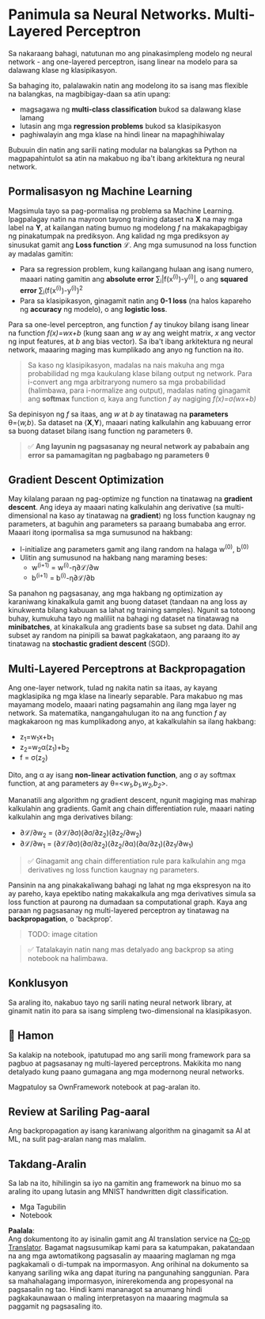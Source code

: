 <!--
CO_OP_TRANSLATOR_METADATA:
{
  "original_hash": "df98b2c59f87d8543135301e87969f70",
  "translation_date": "2025-07-09T16:49:41+00:00",
  "source_file": "15-rag-and-vector-databases/data/own_framework.md",
  "language_code": "tl"
}
-->
# Panimula sa Neural Networks. Multi-Layered Perceptron

Sa nakaraang bahagi, natutunan mo ang pinakasimpleng modelo ng neural network - ang one-layered perceptron, isang linear na modelo para sa dalawang klase ng klasipikasyon.

Sa bahaging ito, palalawakin natin ang modelong ito sa isang mas flexible na balangkas, na magbibigay-daan sa atin upang:

* magsagawa ng **multi-class classification** bukod sa dalawang klase lamang
* lutasin ang mga **regression problems** bukod sa klasipikasyon
* paghiwalayin ang mga klase na hindi linear na mapaghihiwalay

Bubuuin din natin ang sarili nating modular na balangkas sa Python na magpapahintulot sa atin na makabuo ng iba't ibang arkitektura ng neural network.

## Pormalisasyon ng Machine Learning

Magsimula tayo sa pag-pormalisa ng problema sa Machine Learning. Ipagpalagay natin na mayroon tayong training dataset na **X** na may mga label na **Y**, at kailangan nating bumuo ng modelong *f* na makakapagbigay ng pinakatumpak na prediksyon. Ang kalidad ng mga prediksyon ay sinusukat gamit ang **Loss function** ℒ. Ang mga sumusunod na loss function ay madalas gamitin:

* Para sa regression problem, kung kailangang hulaan ang isang numero, maaari nating gamitin ang **absolute error** ∑<sub>i</sub>|f(x<sup>(i)</sup>)-y<sup>(i)</sup>|, o ang **squared error** ∑<sub>i</sub>(f(x<sup>(i)</sup>)-y<sup>(i)</sup>)<sup>2</sup>
* Para sa klasipikasyon, ginagamit natin ang **0-1 loss** (na halos kapareho ng **accuracy** ng modelo), o ang **logistic loss**.

Para sa one-level perceptron, ang function *f* ay tinukoy bilang isang linear na function *f(x)=wx+b* (kung saan ang *w* ay ang weight matrix, *x* ang vector ng input features, at *b* ang bias vector). Sa iba't ibang arkitektura ng neural network, maaaring maging mas kumplikado ang anyo ng function na ito.

> Sa kaso ng klasipikasyon, madalas na nais makuha ang mga probabilidad ng mga kaukulang klase bilang output ng network. Para i-convert ang mga arbitraryong numero sa mga probabilidad (halimbawa, para i-normalize ang output), madalas nating ginagamit ang **softmax** function σ, kaya ang function *f* ay nagiging *f(x)=σ(wx+b)*

Sa depinisyon ng *f* sa itaas, ang *w* at *b* ay tinatawag na **parameters** θ=⟨*w,b*⟩. Sa dataset na ⟨**X**,**Y**⟩, maaari nating kalkulahin ang kabuuang error sa buong dataset bilang isang function ng parameters θ.

> ✅ **Ang layunin ng pagsasanay ng neural network ay pababain ang error sa pamamagitan ng pagbabago ng parameters θ**

## Gradient Descent Optimization

May kilalang paraan ng pag-optimize ng function na tinatawag na **gradient descent**. Ang ideya ay maaari nating kalkulahin ang derivative (sa multi-dimensional na kaso ay tinatawag na **gradient**) ng loss function kaugnay ng parameters, at baguhin ang parameters sa paraang bumababa ang error. Maaari itong ipormalisa sa mga sumusunod na hakbang:

* I-initialize ang parameters gamit ang ilang random na halaga w<sup>(0)</sup>, b<sup>(0)</sup>
* Ulitin ang sumusunod na hakbang nang maraming beses:
    - w<sup>(i+1)</sup> = w<sup>(i)</sup>-η∂ℒ/∂w
    - b<sup>(i+1)</sup> = b<sup>(i)</sup>-η∂ℒ/∂b

Sa panahon ng pagsasanay, ang mga hakbang ng optimization ay karaniwang kinakalkula gamit ang buong dataset (tandaan na ang loss ay kinukwenta bilang kabuuan sa lahat ng training samples). Ngunit sa totoong buhay, kumukuha tayo ng maliliit na bahagi ng dataset na tinatawag na **minibatches**, at kinakalkula ang gradients base sa subset ng data. Dahil ang subset ay random na pinipili sa bawat pagkakataon, ang paraang ito ay tinatawag na **stochastic gradient descent** (SGD).

## Multi-Layered Perceptrons at Backpropagation

Ang one-layer network, tulad ng nakita natin sa itaas, ay kayang magklasipika ng mga klase na linearly separable. Para makabuo ng mas mayamang modelo, maaari nating pagsamahin ang ilang mga layer ng network. Sa matematika, nangangahulugan ito na ang function *f* ay magkakaroon ng mas kumplikadong anyo, at kakalkulahin sa ilang hakbang:
* z<sub>1</sub>=w<sub>1</sub>x+b<sub>1</sub>
* z<sub>2</sub>=w<sub>2</sub>α(z<sub>1</sub>)+b<sub>2</sub>
* f = σ(z<sub>2</sub>)

Dito, ang α ay isang **non-linear activation function**, ang σ ay softmax function, at ang parameters ay θ=<*w<sub>1</sub>,b<sub>1</sub>,w<sub>2</sub>,b<sub>2</sub>*>.

Mananatili ang algorithm ng gradient descent, ngunit magiging mas mahirap kalkulahin ang gradients. Gamit ang chain differentiation rule, maaari nating kalkulahin ang mga derivatives bilang:

* ∂ℒ/∂w<sub>2</sub> = (∂ℒ/∂σ)(∂σ/∂z<sub>2</sub>)(∂z<sub>2</sub>/∂w<sub>2</sub>)
* ∂ℒ/∂w<sub>1</sub> = (∂ℒ/∂σ)(∂σ/∂z<sub>2</sub>)(∂z<sub>2</sub>/∂α)(∂α/∂z<sub>1</sub>)(∂z<sub>1</sub>/∂w<sub>1</sub>)

> ✅ Ginagamit ang chain differentiation rule para kalkulahin ang mga derivatives ng loss function kaugnay ng parameters.

Pansinin na ang pinakakaliwang bahagi ng lahat ng mga ekspresyon na ito ay pareho, kaya epektibo nating makakalkula ang mga derivatives simula sa loss function at paurong na dumadaan sa computational graph. Kaya ang paraan ng pagsasanay ng multi-layered perceptron ay tinatawag na **backpropagation**, o 'backprop'.



> TODO: image citation

> ✅ Tatalakayin natin nang mas detalyado ang backprop sa ating notebook na halimbawa.

## Konklusyon

Sa araling ito, nakabuo tayo ng sarili nating neural network library, at ginamit natin ito para sa isang simpleng two-dimensional na klasipikasyon.

## 🚀 Hamon

Sa kalakip na notebook, ipatutupad mo ang sarili mong framework para sa pagbuo at pagsasanay ng multi-layered perceptrons. Makikita mo nang detalyado kung paano gumagana ang mga modernong neural networks.

Magpatuloy sa OwnFramework notebook at pag-aralan ito.

## Review at Sariling Pag-aaral

Ang backpropagation ay isang karaniwang algorithm na ginagamit sa AI at ML, na sulit pag-aralan nang mas malalim.

## Takdang-Aralin

Sa lab na ito, hihilingin sa iyo na gamitin ang framework na binuo mo sa araling ito upang lutasin ang MNIST handwritten digit classification.

* Mga Tagubilin
* Notebook

**Paalala**:  
Ang dokumentong ito ay isinalin gamit ang AI translation service na [Co-op Translator](https://github.com/Azure/co-op-translator). Bagamat nagsusumikap kami para sa katumpakan, pakatandaan na ang mga awtomatikong pagsasalin ay maaaring maglaman ng mga pagkakamali o di-tumpak na impormasyon. Ang orihinal na dokumento sa kanyang sariling wika ang dapat ituring na pangunahing sanggunian. Para sa mahahalagang impormasyon, inirerekomenda ang propesyonal na pagsasalin ng tao. Hindi kami mananagot sa anumang hindi pagkakaunawaan o maling interpretasyon na maaaring magmula sa paggamit ng pagsasaling ito.